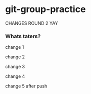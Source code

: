 # git-group-practice

CHANGES ROUND 2 YAY

### Whats taters?

change 1

change 2

change 3

change 4

change 5 after push
